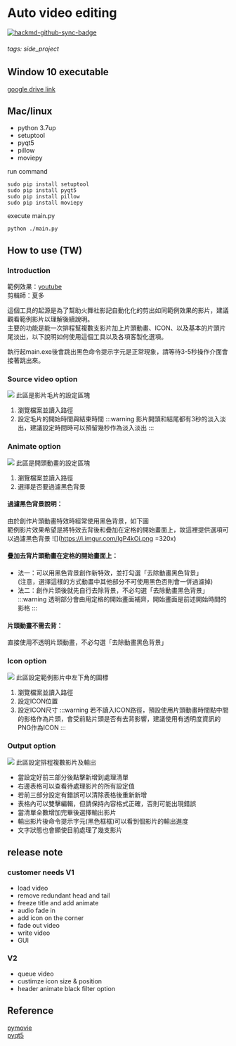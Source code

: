 # Auto video editing 

[![hackmd-github-sync-badge](https://hackmd.io/saOjw3InQrqCEsWNNmg7cA/badge)](https://hackmd.io/saOjw3InQrqCEsWNNmg7cA)

###### tags: side_project

## Window 10 executable
[google drive link](https://drive.google.com/file/d/13UKMS-PCkZP-Kch4iRm0CNrDquCjXBQ2/view?usp=sharing)
## Mac/linux
* python 3.7up
* setuptool
* pyqt5
* pillow
* moviepy

run command  
```=bash
sudo pip install setuptool  
sudo pip install pyqt5
sudo pip install pillow
sudo pip install moviepy
```
execute main.py
```=bash
python ./main.py
```
## How to use (TW)
### Introduction
範例效果：[youtube](https://youtu.be/joYtSd551gg)  
剪輯師：夏多  

這個工具的起源是為了幫助火舞社影記自動化化的剪出如同範例效果的影片，建議觀看範例影片以理解後續說明。  
主要的功能是能一次排程幫複數支影片加上片頭動畫、ICON、以及基本的片頭片尾淡出，以下說明如何使用這個工具以及各項客製化選項。  

執行起main.exe後會跳出黑色命令提示字元是正常現象，請等待3-5秒操作介面會接著跳出來。
### Source video option
![](https://i.imgur.com/qMSroOd.png)
此區是影片毛片的設定區塊
1. 瀏覽檔案並讀入路徑
2. 設定毛片的開始時間與結束時間
:::warning
影片開頭和結尾都有3秒的淡入淡出，建議設定時間時可以預留幾秒作為淡入淡出
:::

### Animate option
![](https://i.imgur.com/wmQVBwK.png)
此區是開頭動畫的設定區塊
1. 瀏覽檔案並讀入路徑
2. 選擇是否要過濾黑色背景
#### 過濾黑色背景說明：
由於創作片頭動畫特效時經常使用黑色背景，如下圖  
範例影片效果希望是將特效去背後和疊加在定格的開始畫面上，故這裡提供選項可以過濾黑色背景
![](https://i.imgur.com/lgP4kOi.png =320x)  
#### 疊加去背片頭動畫在定格的開始畫面上：
* 法一：可以用黑色背景創作新特效，並打勾選「去除動畫黑色背景」  
(注意，選擇這樣的方式動畫中其他部分不可使用黑色否則會一併過濾掉)
* 法二：創作片頭後就先自行去除背景，不必勾選「去除動畫黑色背景」
:::warning
透明部分會由用定格的開始畫面補齊，開始畫面是前述開始時間的影格
:::
#### 片頭動畫不需去背：
直接使用不透明片頭動畫，不必勾選「去除動畫黑色背景」

### Icon option
![](https://i.imgur.com/aMvdIDg.png)
此區設定範例影片中左下角的圖標
1. 瀏覽檔案並讀入路徑
2. 設定ICON位置
3. 設定ICON尺寸
:::warning
若不讀入ICON路徑，預設使用片頭動畫時間點中間的影格作為片頭，會受前點片頭是否有去背影響，建議使用有透明度資訊的PNG作為ICON
:::

### Output option
![](https://i.imgur.com/hyjUhdn.png)
此區設定排程複數影片及輸出
* 當設定好前三部分後點擊新增到處理清單
* 右邊表格可以查看待處理影片的所有設定值
* 若前三部分設定有錯誤可以清除表格後重新新增
* 表格內可以雙擊編輯，但請保持內容格式正確，否則可能出現錯誤
* 當清單全數增加完畢後選擇輸出影片
* 輸出影片後命令提示字元(黑色框框)可以看到個影片的輸出進度
* 文字狀態也會顯使目前處理了幾支影片
## release note
### customer needs V1
* load video
* remove redundant head and tail
* freeze title and add animate
* audio fade in
* add icon on the corner
* fade out video
* write video
* GUI
### V2
* queue video
* custimze icon size & position
* header animate black filter option

## Reference
[pymovie](https://zulko.github.io/moviepy/)  
[pyqt5](https://doc.qt.io/qt-5.15/search-results.html?q=qfiledialog)